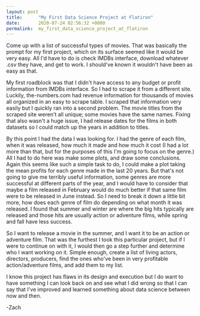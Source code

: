 ```yaml
---
layout: post
title:      "My First Data Science Project at Flatiron"
date:       2020-07-24 02:56:32 +0000
permalink:  my_first_data_science_project_at_flatiron
---
```




Come up with a list of successful types of movies. That was basically the prompt for my first project, which on its surface seemed like it would be very easy. All I'd have to do is check IMDBs interface, download whatever .csv they have, and get to work. I should've known it wouldn't have been as easy as that.

My first roadblock was that I didn't have access to any budget or profit information from IMDBs interface. So I had to scrape it from a different site. Luckily, the-numbers.com had revenue information for thousands of movies all organized in an easy to scrape table. I scraped that information very easily but I quickly ran into a second problem. The movie titles from the scraped site weren't all unique; some movies have the same names. Fixing that also wasn't a huge issue, I had release dates for the films in both datasets so I could match up the years in addition to titles. 

By this point I had the data I was looking for. I had the genre of each film, when it was released, how much it made and how much it cost (I had a lot more than that, but for the purposes of this I'm going to focus on the genre.) All I had to do here was make some plots, and draw some conclusions. Again this seems like such a simple task to do, I could make a plot taking the mean profits for each genre made in the last 20 years. But that's not going to give me terribly useful information, some genres are more successful at different parts of the year, and I would have to consider that maybe a film released in February would do much better if that same film were to be released in June instead. So I need to break it down a little bit more, how does each genre of film do depending on what month it was released. I found that summer and winter are where the big hits typically are released and those hits are usually action or adventure films, while spring and fall have less success. 

So I want to release a movie in the summer, and I want it to be an action or adventure film. That was the furthest I took this particular project, but if I were to continue on with it, I would then go a step further and determine who I want working on it. Simple enough, create a list of living actors, directors, producers, find the ones who've been in very profitable action/adventure films, and add them to my list. 

I know this project has flaws in its design and execution but I do want to have something I can look back on and see what I did wrong so that I can say that I've improved and learned something about data science between now and then. 

-Zach
